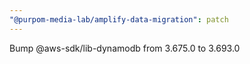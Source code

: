 ```yaml
---
"@purpom-media-lab/amplify-data-migration": patch
---
```


Bump @aws-sdk/lib-dynamodb from 3.675.0 to 3.693.0
